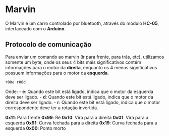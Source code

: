 # Marvin

O Marvin é um carro controlado por bluetooth, através do módulo **HC-05**, interfaceado com o **Arduino**.

## Protocolo de comunicação

Para enviar um comando ao marvin (ir para frente, para trás, etc), utilizamos somente um byte,
onde os seus 4 bits mais significativos contém informações para o motor da **direita**, enquanto
os 4 menos significativos possuem informações para o motor da **esquerda**.

`r00e r00d`

Onde:
    - **e**: Quando este bit está ligado, indica que o motor da esquerda deve ser ligado.
    - **d**: Quando este bit está ligado, indica que o motor da direita deve ser ligado.
    - **r**: Quando este bit está ligado, indica que o motor correspondente deve ter a rotação invertida.

**0x11**: Para frente
**0x99**: Ré
**0x10**: Vira para a direita
**0x01**: Vira para a esquerda
**0x91**: Curva fechada para a direita
**0x19**: Curva fechada para a esquerda
**0x00**: Ponto morto
